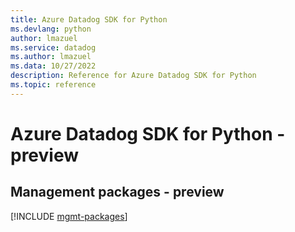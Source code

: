 ```yaml
---
title: Azure Datadog SDK for Python
ms.devlang: python
author: lmazuel
ms.service: datadog
ms.author: lmazuel
ms.data: 10/27/2022
description: Reference for Azure Datadog SDK for Python
ms.topic: reference
---
```

# Azure Datadog SDK for Python - preview

## Management packages - preview
[!INCLUDE [mgmt-packages](datadog-mgmt-index.md)]